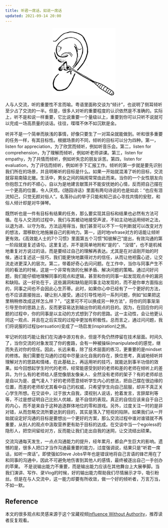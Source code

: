 ```yaml
---
title: 听君一席话，如说一席话
updated: 2021-09-14 20:00
---
```


<p align="center">
<img src="/images/listening.jpeg" alt="listening" width="200"/>
</p>

人与人交流，听的重要性不言而喻。粤语里面称交谈为“倾计”，也说明了侧耳倾听至少占了交流的一半。但是，很多人对听的重要程度的认识依然是不准确的。实际上，听不是和说一样重要，它比说重要一个量级以上，重要到你可以只听不说就可以完成一场高质量的谈话。往往，喋喋不休不如沉默是金。

听并不是一个简单而肤浅的事情，好像只要生了一对耳朵就能做到。听和很多重要的任务一样，有其目标性。根据场景的不同，倾听的目标可以分为四种。第一，listen for appreciation，为了欣赏而倾听，例如听音乐会。第二，listen for comprehension，为了理解而倾听，例如听老师讲课。第三，listen for empathy，为了共情而倾听，例如听失恋的朋友诉苦。第四，listen for evaluation，为了评估而倾听，例如听手下汇报工作。倾听的第一步就是要先识别我们所在的场景，并且明晰听的目标是什么。如果一开始就混淆了听的目标，交流就容易南辕北辙。生活中，男女之间的隔阂常常由此而来。当你的一个女性朋友向你抱怨工作的不顺心，自以为是地建言献策并不能安抚她的心情，反而把自己摆在一个更高的位置，令人厌烦。《随园诗话》里面有两句诗说的也是如此：“也应有泪流知己，只觉无颜对俗人”。名落孙山的举子只能和知己谈心寻找共情的安慰，和俗人倾计却是对牛弹琴。

既然听也是一件有目标有结果的任务，那么要实现其目标和结果也必然有方法可循。在与人交流的过程中，我们与其被动地接受声波，不如主动地运用倾听之法，以退为进、以守为攻。方法运用得当，我们甚至可以不下一句判断就可以改变对方的想法，潜移默化地施展自己的影响力。第一，适时地refrase对方的话能让倾听更有效。《高效能人士的7个习惯》里面第五个习惯“知彼解己”提出，有效沟通的第一阶段就是复述语句。这里复述，并不是简单地附和“是的”、“没错”，也不是机械地重复对方说过的话，而是要经过自己的理解再表达。尤其是在对话刚开始的时候，通过复述这一技巧，我们能更快地赢得对方的信任，从而让他袒露心迹，让交流走进更深入的层次。第二，带着好奇心去问问题。在工作中，当你与同事产生不同的看法的时候，这是一个非常有效的化解矛盾、解决问题的策略。通过问好问题，我们能仔细地理解同事的观点和逻辑，甚至和你的同事一起发现观点中的漏洞和缺陷。这一好处在于，这些漏洞和缺陷是同事主动发现的，而不是你单方面指出的，同事之间也不会因此心生芥蒂。此时，如果你心中已经有了一个更好的方法，也不应该直接抛出，硬让别人接受。通过引导性地问一系列问题，例如“如果把这里稍稍修改成这样怎么样？”，“这里可不可以换成另一种方法”，将你的同事渐渐引导至你的思路上去，反而更容易达到输出你的观点的目的。因为，在回应你的问题的过程中，你的同事是以主动的方式想到了你的思路。这一主动性，会让他更认同这一观点、并且在之后实现的过程中更加有积极性。总而言之，通过问问题，我们将说服的过程(persuation)变成了一场启发(inspiration)之旅。

牢记听的技巧能让我们在沟通中游刃有余，但是不免仍然停留在技术层面。时间久了，当你交流的对象发现了你的套路，会有一种被操纵(manipulated)的感觉，继而失去对你的信任。因此，长远来看，除了技术层面的练习，更重要的是mindset的修炼。我们需要在沟通的过程中尽量淡化自我的存在，换位思考，真诚地倾听并理解对方的思路和情绪，在此基础上，再运用听的技巧，就能达到事半功倍的效果。如今回想起学生时代的老师，经常能感受到好的老师和差的老师在倾听上的差异。为什么有的老师给人感觉像朋友像亲人、全然没有老师的架子？有的老师却总是自以为是、盛气凌人？好的老师愿意倾听学生内心的想法，把自己摆在很边缘的位置，而差的老师却尤其看中自己的权威，只希望学生向自己屈服，却并不真正关心学生所想。在交谈中，过于放大自我，漠视别人说话，抢着发言，言辞犀利等等，不过是想证明自己比别人优越，是不自信的表现。真正的自信应该来自于自己的内心，而不是来自于这种追逐群体地位的零和游戏。另外，过度关注一时的是非对错，从而忽略交流所要达到的目的，其实是落入了短视的陷阱。如果我们从一开始就设定好沟通的目标是要想出一个更好的方案，那么交流过程中谁对谁错就不再重要，从别人的观点中汲取营养更有助于目标的达成。在交谈中当一个egoless的隐形人，把空间留给对方，反而能让我们走出自我的迷网，让交流结出硕果。

交流沟通每天发生，一点点沟通能力的提升，经年累月，都会产生巨大的影响。遗憾的是，很多人把口才当作沟通最重要的能力，过度强调说，结果只是“听君一席话，如听一席话”。即使强如Steve Jobs早年也是错误地将自己言语的锋芒用在了和同事的沟通中，因此不可避免地伤害到其他人的感情，最终被逐出自己一手创办的苹果。
不是说输出能力不重要，而是输出能力应该在其他舞台上大展拳脚。当我们演讲、写作、录Vlog的时候，好的输出能力帮助我们尽情展示才华，吸引粉丝。但是在与人交流中，这一能力却要有所收敛，做一个好的倾听者，万言万当，不如一默。

## Reference

本文的很多观点和灵感来源于这个宝藏视频[Influence Without Authority](https://www.youtube.com/watch?v=CTcMvIZFQcw&ab_channel=%E8%AF%BE%E4%BB%A3%E8%A1%A8%E7%AB%8B%E6%AD%A3)，推荐读者反复观看。